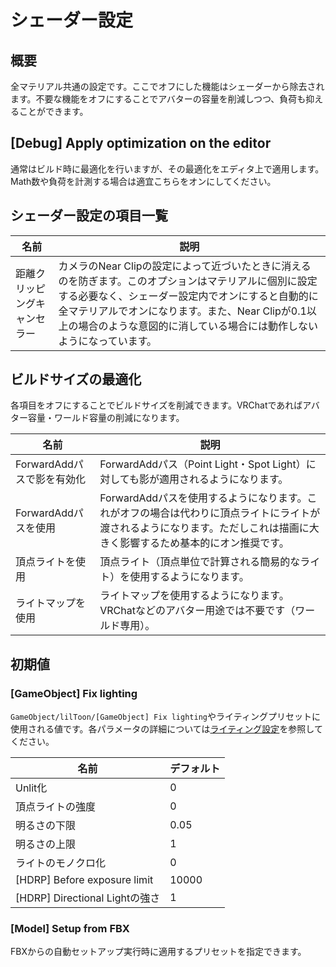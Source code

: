 # シェーダー設定

## 概要

全マテリアル共通の設定です。ここでオフにした機能はシェーダーから除去されます。不要な機能をオフにすることでアバターの容量を削減しつつ、負荷も抑えることができます。

## [Debug] Apply optimization on the editor

通常はビルド時に最適化を行いますが、その最適化をエディタ上で適用します。Math数や負荷を計測する場合は適宜こちらをオンにしてください。

## シェーダー設定の項目一覧

|名前|説明|
|-|-|
|距離クリッピングキャンセラー|カメラのNear Clipの設定によって近づいたときに消えるのを防ぎます。このオプションはマテリアルに個別に設定する必要なく、シェーダー設定内でオンにすると自動的に全マテリアルでオンになります。また、Near Clipが0.1以上の場合のような意図的に消している場合には動作しないようになっています。|

## ビルドサイズの最適化
各項目をオフにすることでビルドサイズを削減できます。VRChatであればアバター容量・ワールド容量の削減になります。

|名前|説明|
|-|-|
|ForwardAddパスで影を有効化|ForwardAddパス（Point Light・Spot Light）に対しても影が適用されるようになります。|
|ForwardAddパスを使用|ForwardAddパスを使用するようになります。これがオフの場合は代わりに頂点ライトにライトが渡されるようになります。ただしこれは描画に大きく影響するため基本的にオン推奨です。|
|頂点ライトを使用|頂点ライト（頂点単位で計算される簡易的なライト）を使用するようになります。|
|ライトマップを使用|ライトマップを使用するようになります。VRChatなどのアバター用途では不要です（ワールド専用）。|

## 初期値

### [GameObject] Fix lighting

`GameObject/lilToon/[GameObject] Fix lighting`やライティングプリセットに使用される値です。各パラメータの詳細については[ライティング設定](/en-us/base/lighting)を参照してください。

|名前|デフォルト|
|-|-|
|Unlit化|0|
|頂点ライトの強度|0|
|明るさの下限|0.05|
|明るさの上限|1|
|ライトのモノクロ化|0|
|[HDRP] Before exposure limit|10000|
|[HDRP] Directional Lightの強さ|1|

### [Model] Setup from FBX

FBXからの自動セットアップ実行時に適用するプリセットを指定できます。